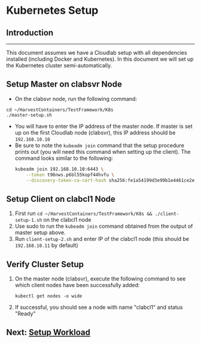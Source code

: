 # Kubernetes Setup

## Introduction
---
This document assumes we have a Cloudlab setup with all dependencies installed (including Docker and Kubernetes). In this document we will set up the Kubernetes cluster semi-automatically.

## Setup Master on clabsvr Node
- On the clabsvr node, run the following command:
```
cd ~/HarvestContainers/TestFramework/K8s
./master-setup.sh
```
- You will have to enter the IP address of the master node. If master is set up on the first Cloudlab node (clabsvr), this IP address should be `192.168.10.10`
- Be sure to note the `kubeadm join` command that the setup procedure prints out (you will need this command when setting up the client). The command looks similar to the following:
    ```bash
    kubeadm join 192.168.10.10:6443 \
        --token t96nws.p6bl55kopf44hvfu \
        --discovery-token-ca-cert-hash sha256:fe1a54199d3e99b1e4461ce2e93b5bed1b2b301cc80a7336912d15cf2645128b
    ``` 

## Setup Client on clabcl1 Node
1. First run `cd ~/HarvestContainers/TestFramework/K8s && ./client-setup-1.sh` on the clabcl1 node
2. Use sudo to run the `kubeadm join` command obtained from the output of master setup above.
3. Run `client-setup-2.sh` and enter IP of the clabcl1 node (this should be `192.168.10.11` by default)

## Verify Cluster Setup
1. On the master node (clabsvr), execute the following command to see which client nodes have been successfully added: 
    ```
    kubectl get nodes -o wide
    ```
2. If successful, you should see a node with name "clabcl1" and status "Ready"

## Next: [Setup Workload](./03_setup_workload.md)

